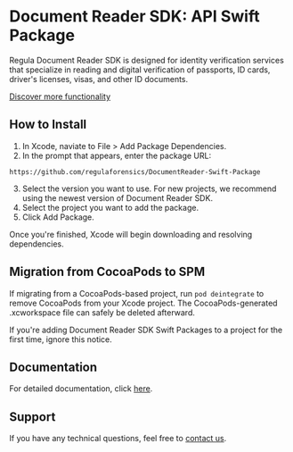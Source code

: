 # Document Reader SDK: API Swift Package

Regula Document Reader SDK is designed for identity verification services that specialize in reading and digital verification of passports, ID cards, driver's licenses, visas, and other ID documents.

[Discover more functionality](https://regulaforensics.com/products/document-reader-sdk/)

## How to Install

1. In Xcode, naviate to File > Add Package Dependencies.
2. In the prompt that appears, enter the package URL:

```
https://github.com/regulaforensics/DocumentReader-Swift-Package
```
   
3. Select the version you want to use. For new projects, we recommend using the newest version of Document Reader SDK.
4. Select the project you want to add the package.
5. Click Add Package.

Once you're finished, Xcode will begin downloading and resolving dependencies.

## Migration from CocoaPods to SPM

If migrating from a CocoaPods-based project, run `pod deintegrate` to remove CocoaPods from your Xcode project. The CocoaPods-generated .xcworkspace file can safely be deleted afterward. 

If you're adding Document Reader SDK Swift Packages to a project for the first time, ignore this notice.

## Documentation

For detailed documentation, click [here](https://docs.regulaforensics.com/).

## Support

If you have any technical questions, feel free to [contact us](https://support.regulaforensics.com/hc/requests/new).
